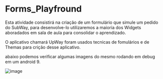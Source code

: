# Forms_Playfround
Esta atividade consistirá na criação de um formulário que simule um pedido do SubWay, para desenvolve-lo utilizaremos a maioria dos Widgets aboradados em sala de aula para consolidar o aprendizado.

O aplicativo chamará UpWay foram usados tecnicas de fomulários e de Themas para crição desse aplicativo.

abaixo podemos verificar algumas imagens do mesmo rodando em debug em um android 9.

![image](https://user-images.githubusercontent.com/102123924/204282949-9ad04dde-66f8-43a5-b971-4fd1d0c7a367.png)

